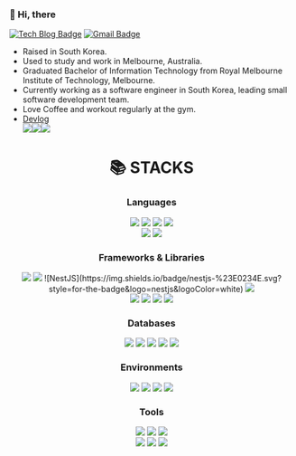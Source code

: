 ### 👋 Hi, there

[![Tech Blog Badge](https://img.shields.io/badge/Blog-CC0000?style=flat-square&logo=Tesla&logoColor=white&link=https://kyong-dev.github.io/)](https://kyong-dev.github.io/) 
[![Gmail Badge](https://img.shields.io/badge/Gmail-d14836?style=flat-square&logo=Gmail&logoColor=white&link=mailto:kyong-dev@gmail.com)](mailto:kyong-dev@gmail.com)


* Raised in South Korea. 
* Used to study and work in Melbourne, Australia.
* Graduated Bachelor of Information Technology from Royal Melbourne Institute of Technology, Melbourne.
* Currently working as a software engineer in South Korea, leading small software development team.
* Love Coffee and workout regularly at the gym.
* <a target="_blank" href="https://kyong-dev.github.io/">Devlog</a><br>
<img src="https://img.shields.io/badge/react-61DAFB?style=for-the-badge&logo=react&logoColor=black"><img src="https://img.shields.io/badge/gatsby-663399?style=for-the-badge&logo=gatsby&logoColor=white"><img src="https://img.shields.io/badge/githubpages-222222?style=for-the-badge&logo=githubpages&logoColor=white">

<div align=center><h1>📚 STACKS</h1></div>

<div align=center> 
  <h3>Languages</h3>
  <img src="https://img.shields.io/badge/python-3776AB?style=for-the-badge&logo=python&logoColor=white"> 
  <img src="https://img.shields.io/badge/javascript-F7DF1E?style=for-the-badge&logo=javascript&logoColor=black"> 
  <img src="https://img.shields.io/badge/php-777BB4?style=for-the-badge&logo=php&logoColor=white"> 
  <img src="https://img.shields.io/badge/java-007396?style=for-the-badge&logo=java&logoColor=white"> 
  <br>
  
  <img src="https://img.shields.io/badge/html5-E34F26?style=for-the-badge&logo=html5&logoColor=white"> 
  <img src="https://img.shields.io/badge/css-1572B6?style=for-the-badge&logo=css3&logoColor=white">
  <br>
  
  <h3>Frameworks & Libraries</h3>
  <img src="https://img.shields.io/badge/django-092E20?style=for-the-badge&logo=django&logoColor=white">
  <img src="https://img.shields.io/badge/flask-000000?style=for-the-badge&logo=flask&logoColor=white">
  ![NestJS](https://img.shields.io/badge/nestjs-%23E0234E.svg?style=for-the-badge&logo=nestjs&logoColor=white)
  <img src="https://img.shields.io/badge/react-61DAFB?style=for-the-badge&logo=react&logoColor=black"> 
  <br>
  <img src="https://img.shields.io/badge/express-000000?style=for-the-badge&logo=express&logoColor=white">
  <img src="https://img.shields.io/badge/node.js-339933?style=for-the-badge&logo=Node.js&logoColor=white">
  <img src="https://img.shields.io/badge/jquery-0769AD?style=for-the-badge&logo=jquery&logoColor=white">
  <img src="https://img.shields.io/badge/bootstrap-7952B3?style=for-the-badge&logo=bootstrap&logoColor=white">
  <br>
  
  <h3>Databases</h3>
  <img src="https://img.shields.io/badge/oracle-F80000?style=for-the-badge&logo=oracle&logoColor=white"> 
  <img src="https://img.shields.io/badge/mysql-4479A1?style=for-the-badge&logo=mysql&logoColor=white"> 
  <img src="https://img.shields.io/badge/mariaDB-003545?style=for-the-badge&logo=mariaDB&logoColor=white"> 
  <img src="https://img.shields.io/badge/mongoDB-47A248?style=for-the-badge&logo=MongoDB&logoColor=white">
  <img src="https://img.shields.io/badge/firebase-FFCA28?style=for-the-badge&logo=firebase&logoColor=white">
  <br>
  
  <h3>Environments</h3>
  <img src="https://img.shields.io/badge/linux-FCC624?style=for-the-badge&logo=linux&logoColor=black"> 
  <img src="https://img.shields.io/badge/ubuntu-ffffff?style=for-the-badge&logo=ubuntu&logoColor=orange"> 
  <img src="https://img.shields.io/badge/amazonaws-232F3E?style=for-the-badge&logo=amazonaws&logoColor=white"> 
  <img src="https://img.shields.io/badge/apache tomcat-F8DC75?style=for-the-badge&logo=apachetomcat&logoColor=black">
  <br>
  
  <h3>Tools</h3>
  <img src="https://img.shields.io/badge/github-181717?style=for-the-badge&logo=github&logoColor=white">
  <img src="https://img.shields.io/badge/git-F05032?style=for-the-badge&logo=git&logoColor=white">
  <img src="https://img.shields.io/badge/fontawesome-339AF0?style=for-the-badge&logo=fontawesome&logoColor=white">
  <br>
  <img src="https://img.shields.io/badge/gatsby-663399?style=for-the-badge&logo=css3&logoColor=white">
  <img src="https://img.shields.io/badge/githubpages-222222?style=for-the-badge&logo=githubpages&logoColor=white">
  <img src="https://img.shields.io/badge/trello-0052CC?style=for-the-badge&logo=trello&logoColor=white">
</div>
